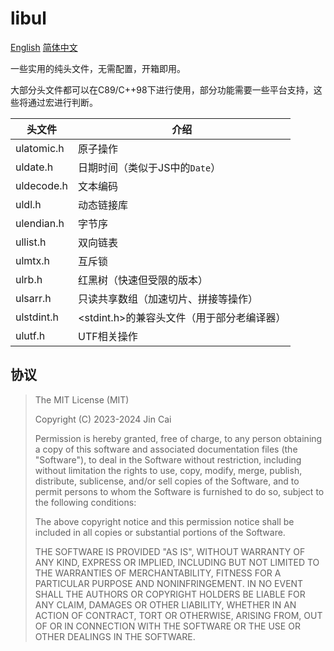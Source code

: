 # libul

[English](README.md)	[简体中文](README_zh_CN.md)

一些实用的纯头文件，无需配置，开箱即用。

大部分头文件都可以在C89/C++98下进行使用，部分功能需要一些平台支持，这些将通过宏进行判断。

| 头文件     | 介绍                                       |
| ---------- | ------------------------------------------ |
| ulatomic.h | 原子操作                                   |
| uldate.h   | 日期时间（类似于JS中的`Date`）             |
| uldecode.h | 文本编码                                   |
| uldl.h     | 动态链接库                                 |
| ulendian.h | 字节序                                     |
| ullist.h   | 双向链表                                   |
| ulmtx.h    | 互斥锁                                     |
| ulrb.h     | 红黑树（快速但受限的版本）                 |
| ulsarr.h   | 只读共享数组（加速切片、拼接等操作）       |
| ulstdint.h | <stdint.h>的兼容头文件（用于部分老编译器） |
| ulutf.h    | UTF相关操作                                |

## 协议

> The MIT License (MIT)
> 
> Copyright (C) 2023-2024 Jin Cai
> 
> Permission is hereby granted, free of charge, to any person obtaining a copy
> of this software and associated documentation files (the "Software"), to deal
> in the Software without restriction, including without limitation the rights
> to use, copy, modify, merge, publish, distribute, sublicense, and/or sell
> copies of the Software, and to permit persons to whom the Software is
> furnished to do so, subject to the following conditions:
> 
> The above copyright notice and this permission notice shall be included in all
> copies or substantial portions of the Software.
> 
> THE SOFTWARE IS PROVIDED "AS IS", WITHOUT WARRANTY OF ANY KIND, EXPRESS OR
> IMPLIED, INCLUDING BUT NOT LIMITED TO THE WARRANTIES OF MERCHANTABILITY,
> FITNESS FOR A PARTICULAR PURPOSE AND NONINFRINGEMENT. IN NO EVENT SHALL THE
> AUTHORS OR COPYRIGHT HOLDERS BE LIABLE FOR ANY CLAIM, DAMAGES OR OTHER
> LIABILITY, WHETHER IN AN ACTION OF CONTRACT, TORT OR OTHERWISE, ARISING FROM,
> OUT OF OR IN CONNECTION WITH THE SOFTWARE OR THE USE OR OTHER DEALINGS IN THE
> SOFTWARE.
